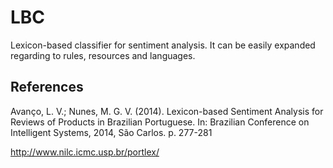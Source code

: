 # LBC
Lexicon-based classifier for sentiment analysis. It can be easily expanded regarding to rules, resources and languages.

## References
Avanço, L. V.; Nunes, M. G. V. (2014). Lexicon-based Sentiment Analysis for Reviews of Products in Brazilian Portuguese. In: Brazilian Conference on Intelligent Systems, 2014, São Carlos. p. 277-281

http://www.nilc.icmc.usp.br/portlex/
